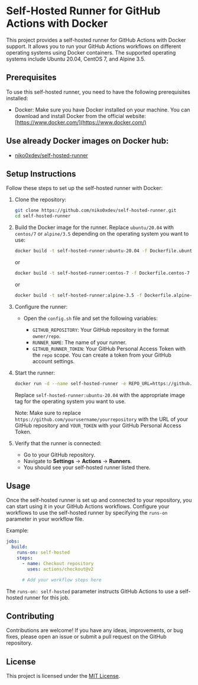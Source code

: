 # Self-Hosted Runner for GitHub Actions with Docker

This project provides a self-hosted runner for GitHub Actions with Docker support. It allows you to run your GitHub Actions workflows on different operating systems using Docker containers. The supported operating systems include Ubuntu 20.04, CentOS 7, and Alpine 3.5.

## Prerequisites

To use this self-hosted runner, you need to have the following prerequisites installed:

- Docker: Make sure you have Docker installed on your machine. You can download and install Docker from the official website: [https://www.docker.com/](https://www.docker.com/)

## Use already Docker images on Docker hub:

- [niko0xdev/self-hosted-runner](https://hub.docker.com/r/niko0xdev/self-hosted-runner/)

## Setup Instructions

Follow these steps to set up the self-hosted runner with Docker:

1. Clone the repository:

   ```bash
   git clone https://github.com/niko0xdev/self-hosted-runner.git
   cd self-hosted-runner
   ```

2. Build the Docker image for the runner. Replace `ubuntu/20.04` with `centos/7` or `alpine/3.5` depending on the operating system you want to use:

   ```bash
   docker build -t self-hosted-runner:ubuntu-20.04 -f Dockerfile.ubuntu-20.04 .
   ```

   or

   ```bash
   docker build -t self-hosted-runner:centos-7 -f Dockerfile.centos-7 .
   ```

   or

   ```bash
   docker build -t self-hosted-runner:alpine-3.5 -f Dockerfile.alpine-3.5 .
   ```

3. Configure the runner:

   - Open the `config.sh` file and set the following variables:

     - `GITHUB_REPOSITORY`: Your GitHub repository in the format `owner/repo`.
     - `RUNNER_NAME`: The name of your runner.
     - `GITHUB_RUNNER_TOKEN`: Your GitHub Personal Access Token with the `repo` scope. You can create a token from your GitHub account settings.

4. Start the runner:

   ```bash
   docker run -d --name self-hosted-runner -e REPO_URL=https://github.com/yourusername/yourrepository -e REPO_TOKEN=YOUR_TOKEN self-hosted-runner:ubuntu-20.04
   ```

   Replace `self-hosted-runner:ubuntu-20.04` with the appropriate image tag for the operating system you want to use.

   Note: Make sure to replace `https://github.com/yourusername/yourrepository` with the URL of your GitHub repository and `YOUR_TOKEN` with your GitHub Personal Access Token.

5. Verify that the runner is connected:

   - Go to your GitHub repository.
   - Navigate to **Settings** -> **Actions** -> **Runners**.
   - You should see your self-hosted runner listed there.

## Usage

Once the self-hosted runner is set up and connected to your repository, you can start using it in your GitHub Actions workflows. Configure your workflows to use the self-hosted runner by specifying the `runs-on` parameter in your workflow file.

Example:

```yaml
jobs:
  build:
    runs-on: self-hosted
    steps:
      - name: Checkout repository
        uses: actions/checkout@v2

      # Add your workflow steps here
```

The `runs-on: self-hosted` parameter instructs GitHub Actions to use a self-hosted runner for this job.

## Contributing

Contributions are welcome! If you have any ideas, improvements, or bug fixes, please open an issue or submit a pull request on the GitHub repository.

## License

This project is licensed under the [MIT License](LICENSE).
